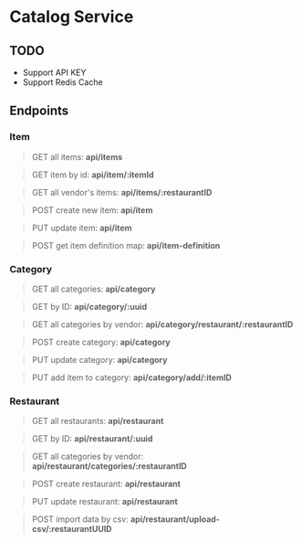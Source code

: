 # Catalog Service

## TODO

- Support API KEY
- Support Redis Cache


## Endpoints

### Item

> GET all items: **api/items**

> GET item by id: **api/item/:itemId**

> GET all vendor's items: **api/items/:restaurantID**

> POST create new item: **api/item**

> PUT update item: **api/item**

> POST get item definition map: **api/item-definition**


### Category

> GET all categories: **api/category**

> GET by ID: **api/category/:uuid**

> GET all categories by vendor: **api/category/restaurant/:restaurantID**

> POST create category: **api/category**

> PUT update category: **api/category**

> PUT add item to category: **api/category/add/:itemID**


### Restaurant

> GET all restaurants: **api/restaurant**

> GET by ID: **api/restaurant/:uuid**

> GET all categories by vendor: **api/restaurant/categories/:restaurantID**

> POST create restaurant: **api/restaurant**

> PUT update restaurant: **api/restaurant**

> POST import data by csv: **api/restaurant/upload-csv/:restaurantUUID**